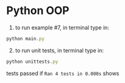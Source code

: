 # Python OOP
1. to run example #7, in terminal type in:
```javascript
python main.py
```
2. to run unit tests, in terminal type in:
```javascript
python unittests.py
```
tests passed if <code>Ran 4 tests in 0.000s</code> shows
